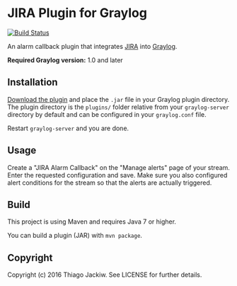 JIRA Plugin for Graylog
==========================

[![Build Status](https://travis-ci.org/tjackiw/graylog-plugin-jira.svg)](https://travis-ci.org/tjackiw/graylog-plugin-jira)

An alarm callback plugin that integrates [JIRA](https://www.atlassian.com/software/jira/) into [Graylog](https://www.graylog.org/).

**Required Graylog version:** 1.0 and later

## Installation

[Download the plugin](https://github.com/tjackiw/graylog-plugin-jira/releases)
and place the `.jar` file in your Graylog plugin directory. The plugin directory
is the `plugins/` folder relative from your `graylog-server` directory by default
and can be configured in your `graylog.conf` file.

Restart `graylog-server` and you are done.

## Usage

Create a "JIRA Alarm Callback" on the "Manage alerts" page of your stream. 
Enter the requested configuration and save. 
Make sure you also configured alert conditions for the stream so that the alerts are actually triggered.

## Build

This project is using Maven and requires Java 7 or higher.

You can build a plugin (JAR) with `mvn package`.

## Copyright

Copyright (c) 2016 Thiago Jackiw. See LICENSE for further details.
